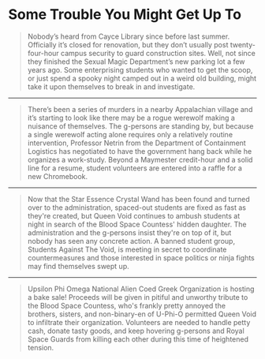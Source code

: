# Some Trouble You Might Get Up To

> Nobody’s heard from Cayce Library since before last summer.  Officially it’s closed for renovation, but they don’t usually post twenty-four-hour campus security to guard construction sites.  Well, not since they finished the Sexual Magic Department’s new parking lot a few years ago.  Some enterprising students who wanted to get the scoop, or just spend a spooky night camped out in a weird old building, might take it upon themselves to break in and investigate.

-----

> There’s been a series of murders in a nearby Appalachian village and it’s starting to look like there may be a rogue werewolf making a nuisance of themselves.  The g-persons are standing by, but because a single werewolf acting alone requires only a relatively routine intervention, Professor Netrin from the Department of Containment Logistics has negotiated to have the government hang back while he organizes a work-study.  Beyond a Maymester credit-hour and a solid line for a resume, student volunteers are entered into a raffle for a new Chromebook.

-----

> Now that the Star Essence Crystal Wand has been found and turned over to the administration, spaced-out students are fixed as fast as they're created, but Queen Void continues to ambush students at night in search of the Blood Space Countess' hidden daughter.  The administration and the g-persons insist they're on top of it, but nobody has seen any concrete action.  A banned student group, Students Against The Void, is meeting in secret to coordinate countermeasures and those interested in space politics or ninja fights may find themselves swept up.

-----

> Upsilon Phi Omega National Alien Coed Greek Organization is hosting a bake sale!  Proceeds will be given in pitiful and unworthy tribute to the Blood Space Countess, who's frankly pretty annoyed the brothers, sisters, and non-binary-en of U-Phi-O permitted Queen Void to infiltrate their organization.  Volunteers are needed to handle petty cash, donate tasty goods, and keep hovering g-persons and Royal Space Guards from killing each other during this time of heightened tension.

